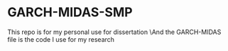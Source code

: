 # GARCH-MIDAS-SMP
This repo is for my personal use for dissertation
\\And the GARCH-MIDAS file is the code I use for my research
